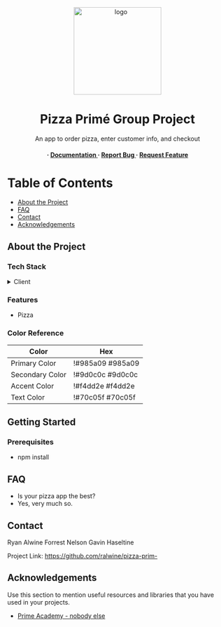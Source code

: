 <div align='center'>

<img src="https://images.unsplash.com/photo-1601924582970-9238bcb495d9?ixlib=rb-4.0.3&ixid=M3wxMjA3fDB8MHxwaG90by1wYWdlfHx8fGVufDB8fHx8fA%3D%3D&auto=format&fit=crop&w=688&q=80" alt="logo" width=200 height= />

<h1>Pizza Primé Group Project</h1>
<p>An app to order pizza, enter customer info, and checkout</p>

<h4> <span> · </span> <a href="https://github.com/ralwine/pizza-prim-/blob/master/README.md"> Documentation </a> <span> · </span> <a href="https://github.com/ralwine/pizza-prim-/issues"> Report Bug </a> <span> · </span> <a href="https://github.com/ralwine/pizza-prim-/issues"> Request Feature </a> </h4>


</div>

# Table of Contents

- [About the Project](#star2-about-the-project)
- [FAQ](#grey_question-faq)
- [Contact](#handshake-contact)
- [Acknowledgements](#gem-acknowledgements)


## About the Project
### Tech Stack
<details> <summary>Client</summary> <ul>
<li><a href="https://www.primeacademy.io/">Prime Academy</a></li>
</ul> </details>

### Features
- Pizza


### Color Reference
| Color | Hex |
| --------------- | ---------------------------------------------------------------- |
| Primary Color | !#985a09 #985a09 |
| Secondary Color | !#9d0c0c #9d0c0c |
| Accent Color | !#f4dd2e #f4dd2e |
| Text Color | !#70c05f #70c05f |

## Getting Started

### Prerequisites

- npm install


## FAQ

- Is your pizza app the best?
- Yes, very much so.


## Contact

Ryan Alwine
Forrest Nelson
Gavin Haseltine

Project Link: https://github.com/ralwine/pizza-prim-

## Acknowledgements

Use this section to mention useful resources and libraries that you have used in your projects.

- [Prime Academy - nobody else]()







